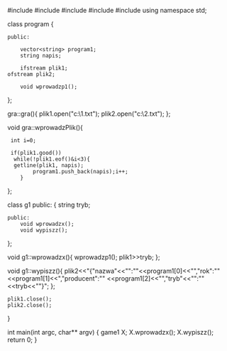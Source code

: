 #include <iostream>
#include <fstream>
#include <vector>
#include <string>
#include <cstdlib>
using namespace std;

class program
{
	
	public:
		
		vector<string> program1;
		string napis;
		
		ifstream plik1;
    ofstream plik2;
		
		void wprowadzp1();
};

gra::gra(){
    plik1.open("c:\\1.txt");
    plik2.open("c:\\2.txt");
};

void gra::wprowadzPlik(){
	
	 int i=0;
	
	 if(plik1.good())  
      while(!plik1.eof()&i<3){
      getline(plik1, napis);
			program1.push_back(napis);i++;				
        }
};

class g1
public:
{
	string tryb;				
	
	public:
		void wprowadzx();
		void wypiszz();
};

void g1::wprowadzx(){
	wprowadzp1();
	plik1>>tryb;
};

void g1::wypiszz(){
	plik2<<"{\"nazwa"<<"\":\""<<program1[0]<<"\",\"rok\":\""<<program1[1]<<"\,\"producent\":\""
	<<program1[2]<<"\",\"tryb"<<"\":\""<<tryb<<"\"}";
};

    plik1.close();
    plik2.close();
}

int main(int argc, char** argv) {
	game1 X;
	X.wprowadzx();
	X.wypiszz();
	return 0;
}
